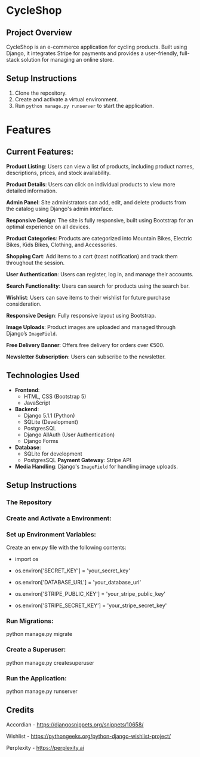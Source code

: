 # CycleShop

## Project Overview
CycleShop is an e-commerce application for cycling products. Built using Django, it integrates Stripe for payments and provides a user-friendly, full-stack solution for managing an online store.

## Setup Instructions
1. Clone the repository.
2. Create and activate a virtual environment.
3. Run `python manage.py runserver` to start the application.

# Features

## Current Features:

**Product Listing**: Users can view a list of products, including product names, descriptions, prices, and stock availability.

**Product Details**: Users can click on individual products to view more detailed information.

**Admin Panel**: Site administrators can add, edit, and delete products from the catalog using Django's admin interface.

**Responsive Design**: The site is fully responsive, built using Bootstrap for an optimal experience on all devices.

**Product Categories**: Products are categorized into Mountain Bikes, Electric Bikes, Kids Bikes, Clothing, and Accessories.

**Shopping Cart**: Add items to a cart (toast notification) and track them throughout the session.

**User Authentication**: Users can register, log in, and manage their accounts.

**Search Functionality**: Users can search for products using the search bar.

**Wishlist**: Users can save items to their wishlist for future purchase consideration.

**Responsive Design**: Fully responsive layout using Bootstrap.

**Image Uploads**: Product images are uploaded and managed through Django’s `ImageField`.

**Free Delivery Banner**: Offers free delivery for orders over €500.

**Newsletter Subscription**: Users can subscribe to the newsletter.


## Technologies Used

- **Frontend**: 
  - HTML, CSS (Bootstrap 5)
  - JavaScript
- **Backend**:
  - Django 5.1.1 (Python)
  - SQLite (Development)
  - PostgresSQL
  - Django AllAuth (User Authentication)
  - Django Forms
- **Database**: 
  - SQLite for development
  - PostgresSQL
  **Payment Gateway**: Stripe API
- **Media Handling**: Django's `ImageField` for handling image uploads.

## Setup Instructions

### The Repository

### Create and Activate a Environment:

### Set up Environment Variables:

Create an env.py file with the following contents:

- import os

- os.environ['SECRET_KEY'] = 'your_secret_key'
- os.environ['DATABASE_URL'] = 'your_database_url'
- os.environ['STRIPE_PUBLIC_KEY'] = 'your_stripe_public_key'
- os.environ['STRIPE_SECRET_KEY'] = 'your_stripe_secret_key'

### Run Migrations:

python manage.py migrate

### Create a Superuser:

python manage.py createsuperuser

### Run the Application:

python manage.py runserver

## Credits

Accordian - https://djangosnippets.org/snippets/10658/

Wishlist - https://pythongeeks.org/python-django-wishlist-project/

Perplexity - https://perplexity.ai



